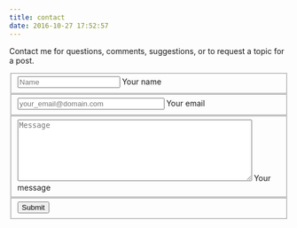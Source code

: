 ```yaml
---
title: contact
date: 2016-10-27 17:52:57
---
```

Contact me for questions, comments, suggestions, or to request a topic for a post.
<!-- <style type="stylesheet" src="contact.css"></style> -->

<script src="https://ajax.googleapis.com/ajax/libs/jquery/1.11.2/jquery.min.js"></script>

<!-- <script type="text/javascript" src="lib/axios/dist/axios.standalone.js"></script>
<script type="text/javascript" src="lib/CryptoJS/rollups/hmac-sha256.js"></script>
<script type="text/javascript" src="lib/CryptoJS/rollups/sha256.js"></script>
<script type="text/javascript" src="lib/CryptoJS/components/hmac.js"></script>
<script type="text/javascript" src="lib/CryptoJS/components/enc-base64.js"></script>
<script type="text/javascript" src="lib/url-template/url-template.js"></script>
<script type="text/javascript" src="lib/apiGatewayCore/sigV4Client.js"></script>
<script type="text/javascript" src="lib/apiGatewayCore/apiGatewayClient.js"></script>
<script type="text/javascript" src="lib/apiGatewayCore/simpleHttpClient.js"></script>
<script type="text/javascript" src="lib/apiGatewayCore/utils.js"></script>
<script type="text/javascript" src="apigClient.js"></script> -->

<form class="form" id="contactform">
    <fieldset class="field">
        <input class="input" type="text" name="name" placeholder="Name" required>
        <label class="label" for="name"><span class="label-content">Your name</span></label>
    </fieldset>
    <fieldset class="field">
        <input class="input" id="emailaddr" type="email" size="30" name="_replyto" placeholder="your_email@domain.com" required>
        <label class="label" for="_replyto"><span class="label-content">Your email</span></label>
    </fieldset>
    <fieldset class="field">
        <textarea class="input" id="message" name="message" rows="7" cols="50" placeholder="Message" required></textarea>
        <label class="label" for="message"><span class="label-content">Your message</span></label>
    </fieldset>
    <fieldset class="field">
        <button type="submit" id="submit">Submit</button>
<!--         <input class="button submit" type="submit" value="Send" onclick="sendmessage()"> -->
    </fieldset>
</form>

<script type="text/javascript">
  $(document).ready(function() {

    $("#contactform").submit(function(e) {
        e.preventDefault();
        var msg = document.getElementById('message').value;
        var emailaddress = document.getElementById('emailaddr').value;
        var data = {
        "email": emailaddress,
        "message": msg
        };
        $.ajax({
            type: 'POST',
            crossDomain: true,
            url: '',
            contentType: 'application/json',
            data: JSON.stringify(data),
            dataType: 'json',
            success: function (data) {
                console.log(data);
            },
            error: function (e) {
                console.log('error');
            },
        });
      });
    });
</script>

<!--<script type="text/javascript">

  function sendmessage(){

      var apigClient = apigClientFactory.newClient();
      var msg = document.getElementById('message').value;
      var emailaddress = document.getElementById('emailaddr').value;

      var body = {
        "email": emailaddress,
        "message": msg
      };
      var params = {
        //"msg": messg
      };
      var additionalParams = {
      };
      apigClient.sendmsqPost(params, body, additionalParams);
  }
</script>-->

